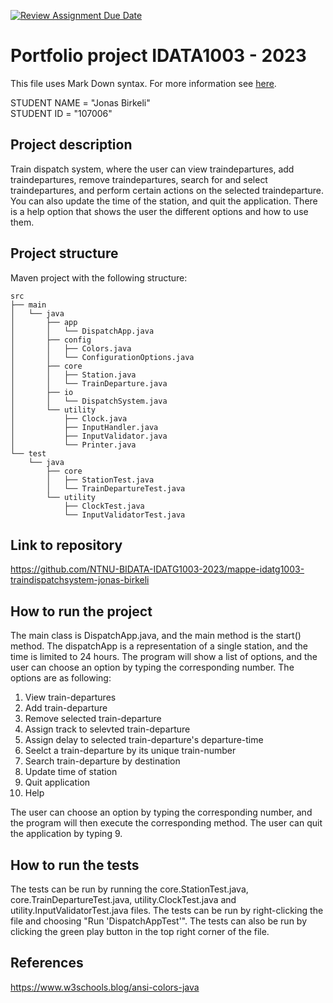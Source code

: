 [![Review Assignment Due Date](https://classroom.github.com/assets/deadline-readme-button-24ddc0f5d75046c5622901739e7c5dd533143b0c8e959d652212380cedb1ea36.svg)](https://classroom.github.com/a/sT7H9ZJB)
# Portfolio project IDATA1003 - 2023
This file uses Mark Down syntax. For more information see [here](https://www.markdownguide.org/basic-syntax/).

STUDENT NAME = "Jonas Birkeli"  
STUDENT ID = "107006"

## Project description

Train dispatch system, where the user can view traindepartures, add traindepartures, remove traindepartures, search for and select traindepartures, and perform certain actions on the selected traindeparture.
You can also update the time of the station, and quit the application. 
There is a help option that shows the user the different options and how to use them.
## Project structure

Maven project with the following structure:
```
src
├── main
│   └── java
│       ├── app
│       │   └── DispatchApp.java
│       ├── config
│       │   ├── Colors.java
│       │   └── ConfigurationOptions.java
│       ├── core
│       │   ├── Station.java
│       │   └── TrainDeparture.java
│       ├── io
│       │   └── DispatchSystem.java
│       └── utility
│           ├── Clock.java
│           ├── InputHandler.java
│           ├── InputValidator.java
│           └── Printer.java 
└── test
    └── java
        ├── core
        │   ├── StationTest.java
        │   └── TrainDepartureTest.java
        └── utility
            ├── ClockTest.java
            └── InputValidatorTest.java

```

## Link to repository

https://github.com/NTNU-BIDATA-IDATG1003-2023/mappe-idatg1003-traindispatchsystem-jonas-birkeli

## How to run the project

The main class is DispatchApp.java, and the main method is the start() method.
The dispatchApp is a representation of a single station, and the time is limited to 24 hours.
The program will show a list of options, and the user can choose an option by typing the corresponding number.
The options are as following:
1. View train-departures
2. Add train-departure
3. Remove selected train-departure
4. Assign track to selevted train-departure
5. Assign delay to selected train-departure's departure-time
6. Seelct a train-departure by its unique train-number
7. Search train-departure by destination
8. Update time of station
9. Quit application
10. Help

The user can choose an option by typing the corresponding number, and the program will then execute the corresponding method.
The user can quit the application by typing 9.

## How to run the tests

The tests can be run by running the core.StationTest.java, core.TrainDepartureTest.java, utility.ClockTest.java and utility.InputValidatorTest.java files.
The tests can be run by right-clicking the file and choosing "Run 'DispatchAppTest'".
The tests can also be run by clicking the green play button in the top right corner of the file.

## References
https://www.w3schools.blog/ansi-colors-java
